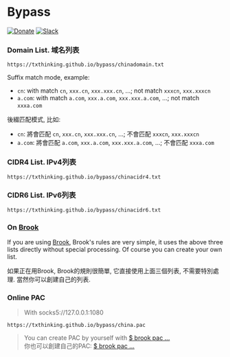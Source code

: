 # Bypass

[![Donate](https://img.shields.io/badge/Support-Donate-ff69b4.svg)](https://www.txthinking.com/opensource-support.html)
[![Slack](https://img.shields.io/badge/Join-Slack-ff69b4.svg)](https://docs.google.com/forms/d/e/1FAIpQLSdzMwPtDue3QoezXSKfhW88BXp57wkbDXnLaqokJqLeSWP9vQ/viewform)

### Domain List. 域名列表

```
https://txthinking.github.io/bypass/chinadomain.txt
```

Suffix match mode, example:

* `cn`: with match `cn`, `xxx.cn`, `xxx.xxx.cn`, ...; not match `xxxcn`, `xxx.xxxcn`<br/>
* `a.com`: with match `a.com`, `xxx.a.com`, `xxx.xxx.a.com`, ...; not match `xxxa.com`<br/>

後綴匹配模式, 比如:

* `cn`: 將會匹配 `cn`, `xxx.cn`, `xxx.xxx.cn`, ...; 不會匹配 `xxxcn`, `xxx.xxxcn`<br/>
* `a.com`: 將會匹配 `a.com`, `xxx.a.com`, `xxx.xxx.a.com`, ...; 不會匹配 `xxxa.com`<br/>

### CIDR4 List. IPv4列表

```
https://txthinking.github.io/bypass/chinacidr4.txt
```

### CIDR6 List. IPv6列表

```
https://txthinking.github.io/bypass/chinacidr6.txt
```

### On [Brook](https://github.com/txthinking/brook)

If you are using [Brook](https://github.com/txthinking/brook), Brook's rules are very simple, it uses the above three lists directly without special processing. Of course you can create your own list.

如果正在用Brook, Brook的規則很簡單, 它直接使用上面三個列表, 不需要特別處理. 當然你可以創建自己的列表.

### Online PAC

> With socks5://127.0.0.1:1080

```
https://txthinking.github.io/bypass/china.pac
```

> You can create PAC by yourself with [$ brook pac ...](https://github.com/txthinking/brook)<br/>
> 你也可以創建自己的PAC: [$ brook pac ...](https://github.com/txthinking/brook)
